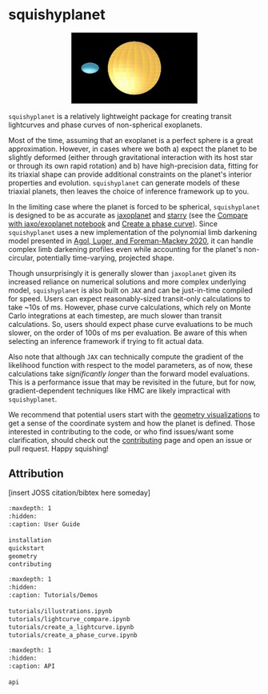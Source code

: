 <!-- .. squishyplanet documentation master file, created by
   sphinx-quickstart on Mon Apr 15 08:10:41 2024.
   You can adapt this file completely to your liking, but it should at least
   contain the root `toctree` directive. -->

squishyplanet 
=============

<div align="center"> <img src="./_static/media/videos/_static/480p15/Banner_ManimCE_v0.17.3.gif" width="50%"> </div>


``squishyplanet`` is a relatively lightweight package for creating transit lightcurves and phase curves of non-spherical exoplanets.

Most of the time, assuming that an exoplanet is a perfect sphere is a great approximation. However, in cases where we both a) expect the planet to be slightly deformed (either through gravitational interaction with its host star or through its own rapid rotation) and b) have high-precision data, fitting for its triaxial shape can provide additional constraints on the planet's interior properties and evolution. ``squishyplanet`` can generate models of these triaxial planets, then leaves the choice of inference framework up to you.

In the limiting case where the planet is forced to be spherical, `squishyplanet` is designed to be as accurate as [jaxoplanet](https://jax.exoplanet.codes/en/latest/) and [starry](https://starry.readthedocs.io/en/latest/) (see the [Compare with jaxo/exoplanet notebook](tutorials/lightcurve_compare.ipynb) and [Create a phase curve](tutorials/create_a_lightcurve.ipynb)). Since ``squishyplanet`` uses a new implementation of the polynomial limb darkening model presented in [Agol, Luger, and Foreman-Mackey 2020](https://ui.adsabs.harvard.edu/abs/2020AJ....159..123A/abstract), it can handle complex limb darkening profiles even while accounting for the planet's non-circular, potentially time-varying, projected shape.

Though unsurprisingly it is generally slower than `jaxoplanet` given its increased reliance on numerical solutions and more complex underlying model, `squishyplanet` is also built on `JAX` and can be just-in-time compiled for speed. Users can expect reasonably-sized transit-only calculations to take ~10s of ms. However, phase curve calculations, which rely on Monte Carlo integrations at each timestep, are much slower than transit calculations. So, users should expect phase curve evaluations to be much slower, on the order of 100s of ms per evaluation. Be aware of this when selecting an inference framework if trying to fit actual data. 

Also note that although `JAX` can technically compute the gradient of the likelihood function with respect to the model parameters, as of now, these calculations take *significantly longer* than the forward model evaluations. This is a performance issue that may be revisited in the future, but for now, gradient-dependent techniques like HMC are likely impractical with `squishyplanet`.

We recommend that potential users start with the [geometry visualizations](geometry.rst) to get a sense of the coordinate system and how the planet is defined. Those interested in contributing to the code, or who find issues/want some clarification, should check out the [contributing](contributing.md) page and open an issue or pull request. Happy squishing!

## Attribution

\[insert JOSS citation/bibtex here someday\]




```{toctree}
:maxdepth: 1
:hidden:
:caption: User Guide

installation
quickstart
geometry
contributing
```

```{toctree}
:maxdepth: 1
:hidden:
:caption: Tutorials/Demos

tutorials/illustrations.ipynb
tutorials/lightcurve_compare.ipynb
tutorials/create_a_lightcurve.ipynb
tutorials/create_a_phase_curve.ipynb

```


```{toctree}
:maxdepth: 1
:hidden:
:caption: API

api
```
